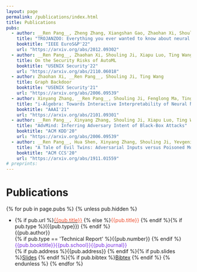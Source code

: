 ```yaml
---
layout: page
permalink: /publications/index.html
title: Publications
pubs:
  - author: __Ren Pang__, Zheng Zhang, Xiangshan Gao, Zhaohan Xi, Shouling Ji, Cheng Peng, Ting Wang
    title: "TROJANZOO: Everything you ever wanted to know about neural backdoors (but were afraid to ask)"
    booktitle: "IEEE EuroS&P'22"
    url: "https://arxiv.org/abs/2012.09302"
  - author: __Ren Pang__, Zhaohan Xi, Shouling Ji, Xiapu Luo, Ting Wang
    title: On the Security Risks of AutoML
    booktitle: "USENIX Security'22"
    url: "https://arxiv.org/abs/2110.06018"
  - author: Zhaohan Xi, __Ren Pang__, Shouling Ji, Ting Wang
    title: Graph Backdoor
    booktitle: "USENIX Security'21"
    url: "https://arxiv.org/abs/2006.09539"
  - author: Xinyang Zhang, __Ren Pang__, Shouling Ji, Fenglong Ma, Ting Wang
    title: "i-Algebra: Towards Interactive Interpretability of Neural Nets"
    booktitle: "AAAI'21"
    url: "https://arxiv.org/abs/2101.09301"
  - author: __Ren Pang__, Xinyang Zhang, Shouling Ji, Xiapu Luo, Ting Wang
    title: "AdvMind: Inferring Adversary Intent of Black-Box Attacks"
    booktitle: "ACM KDD'20"
    url: "https://arxiv.org/abs/2006.09539"
  - author: __Ren Pang__, Hua Shen, Xinyang Zhang, Shouling Ji, Yevgeniy Vorobeychik, Xiapu Luo, Alex Liu, Ting Wang
    title: "A Tale of Evil Twins: Adversarial Inputs versus Poisoned Models"
    booktitle: "ACM CCS'20"
    url: "https://arxiv.org/abs/1911.01559"
# preprints:
---
```


# Publications

{% for pub in page.pubs %}
{% unless pub.hidden %}
  - {% if pub.url %}<a href="{{pub.url}}"><span style="color:#ee4c2c">{{pub.title}}</span></a>
    {% else %}<span style="color:#ee4c2c">{{pub.title}}</span>
    {% endif %}{% if pub.type %}({{pub.type}})
    {% endif %}<br>
    {{pub.author}}<br>
    {% if pub.type == 'Technical Report' %}{{pub.number}}
    {% endif %}<span style="color:#792fe4">{{pub.booktitle}}{{pub.school}}{{pub.journal}}<br></span>
    {% if pub.address %}{{pub.address}}
    {% endif %}{% if pub.slides %}[Slides]({{pub.slides}})
    {% endif %}{% if pub.bibtex %}[Bibtex]({{pub.bibtex}})
    {% endif %}
{% endunless %}
{% endfor %}

<!-- 
# Preprints

{% for preprint in page.preprints %}
{% unless preprint.hidden %}
  - {% if preprint.url %}<a href="{{preprint.url}}"><span style="color:#ee4c2c">{{preprint.title}}</span></a>
    {% else %}<span style="color:#ee4c2c">{{preprint.title}}</span>
    {% endif %}{% if preprint.type %}({{preprint.type}})
    {% endif %}<br>
    {{preprint.author}}<br>
    {% if preprint.type == 'Technical Report' %}{{preprint.number}}
    {% endif %}<span style="color:#792fe4">{{preprint.booktitle}}{{preprint.school}}{{preprint.journal}}<br></span>
    {% if preprint.address %}{{preprint.address}}
    {% endif %}{% if preprint.slides %}[Slides]({{preprint.slides}})
    {% endif %}{% if preprint.bibtex %}[Bibtex]({{preprint.bibtex}})
    {% endif %}
{% endunless %}
{% endfor %} -->
